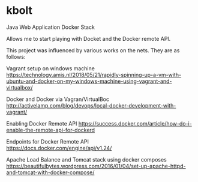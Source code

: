 # kbolt
Java Web Application Docker Stack

Allows me to start playing with Docket and the Docker remote API.

This project was influenced by various works on the nets. They are as follows:

  Vagrant setup on windows machine
  https://technology.amis.nl/2018/05/21/rapidly-spinning-up-a-vm-with-ubuntu-and-docker-on-my-windows-machine-using-vagrant-and-virtualbox/
  
  Docker and Docker via Vagran/VirtualBoc
  http://activelamp.com/blog/devops/local-docker-development-with-vagrant/
  
  Enabling Docker Remote API 
  https://success.docker.com/article/how-do-i-enable-the-remote-api-for-dockerd
  
  Endpoints for Docker Remote API
  https://docs.docker.com/engine/api/v1.24/
  
  Apache Load Balance and Tomcat stack using docker composes
  https://beautifulbytes.wordpress.com/2016/01/04/set-up-apache-httpd-and-tomcat-with-docker-compose/
